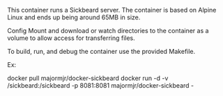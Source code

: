 This container runs a Sickbeard server. The container is based on Alpine Linux and ends up being around 65MB in size.

Config
Mount and download or watch directories to the container as a volume to allow access for transferring files.

To build, run, and debug the container use the provided Makefile. 

Ex:

docker pull majormjr/docker-sickbeard
docker run -d -v /sickbeard:/sickbeard -p 8081:8081 majormjr/docker-sickbeard -
